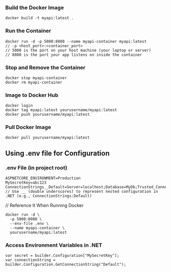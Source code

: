### Build the Docker Image
```
docker build -t myapi:latest .
```

### Run the Container
```
docker run -d -p 5000:8080 --name myapi-container myapi:latest
// -p <host_port>:<container_port>
// 5000 is the port on your host machine (your laptop or server)
// 8080 is the port your app listens on inside the container
```

### Stop and Remove the Container
```
docker stop myapi-container
docker rm myapi-container
```

### Image to Docker Hub
```
docker login
docker tag myapi:latest yourusername/myapi:latest
docker push yourusername/myapi:latest
```

### Pull Docker Image
```
docker pull yourusername/myapi:latest
```

## Using .env file for Configuration

### .env File (in project root)
```
ASPNETCORE_ENVIRONMENT=Production
MySecretKey=abc123
ConnectionStrings__Default=Server=localhost;Database=MyDb;Trusted_Connection=True;
// Use __ (double underscores) to represent nested configuration in .NET (e.g., ConnectionStrings:Default)
```

// Reference It When Running Docker
```
docker run -d \
  -p 5000:8080 \
  --env-file .env \
  --name myapi-container \
  yourusername/myapi:latest
```

### Access Environment Variables in .NET
```
var secret = builder.Configuration["MySecretKey"];
var connectionString = builder.Configuration.GetConnectionString("Default");
```


